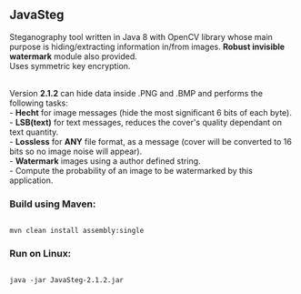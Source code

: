 <h2>JavaSteg</h2>
Steganography tool written in Java 8 with OpenCV library whose main purpose is hiding/extracting information
in/from images. <b>Robust invisible watermark</b> module also provided. 
<br>Uses symmetric key encryption.<br><br>

Version <b>2.1.2</b> can hide data inside .PNG and .BMP and performs the following tasks:
<br>- <b>Hecht</b> for image messages (hide the most significant 6 bits of each byte).
<br>- <b>LSB(text)</b> for text messages, reduces the cover's quality dependant on text quantity.
<br>- <b>Lossless</b> for <b>ANY</b> file format, as a message (cover will be converted to 16 bits so no image noise will appear).
<br>- <b>Watermark</b> images using a author defined string.
<br>- Compute the probability of an image to be watermarked by this application.

<h3>Build using Maven:</h3>
<code>
mvn clean install assembly:single
</code>
<h3>Run on Linux:</h3>
<code>
java -jar JavaSteg-2.1.2.jar
</code>
